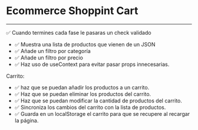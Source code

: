 # Ecommerce Shoppint Cart

---

✅ Cuando termines cada fase le pasaras un check validado

- ✅ Muestra una lista de productos que vienen de un JSON
- ✅ Añade un filtro por categoría
- ✅ Añade un filtro por precio
- ✅ Haz uso de useContext para evitar pasar props innecesarias.

Carrito:

- ✅ haz que se puedan añadir los productos a un carrito.
- ✅ Haz que se puedan eliminar los productos del carrito.
- ✅ Haz que se puedan modificar la cantidad de productos del carrito.
- ✅ Sincroniza los cambios del carrito con la lista de productos.
- ✅ Guarda en un localStorage el carrito para que se recupere al recargar la página.
